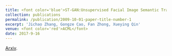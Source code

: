 ```yaml
---
title: <font color='blue'>ST-GAN:Unsupervised Facial Image Semantic Transformation using Generative Adversarial Networks</font>
collection: publications
permalink: /publication/2009-10-01-paper-title-number-1
excerpt: 'Jichao Zhang, Gongze Cao, Fan Zhong, Xueying Qin' 
venue: <font color='red'>ACML</font>
date: 2017-9-16
---
```


[Arxiv](http://proceedings.mlr.press/v77/zhang17c.html).

